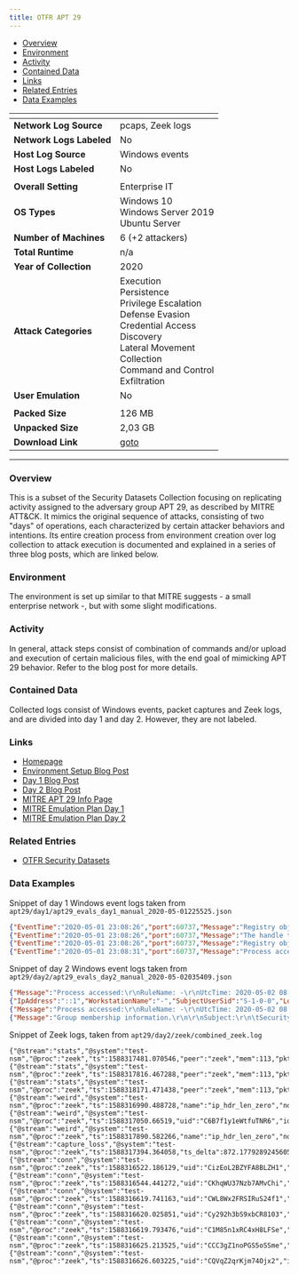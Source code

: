 ```yaml
---
title: OTFR APT 29
---
```


- [Overview](#overview)
- [Environment](#environment)
- [Activity](#activity)
- [Contained Data](#contained-data)
- [Links](#links)
- [Related Entries](#related-entries)
- [Data Examples](#data-examples)

| <!-- -->                 | <!-- -->                                                                                                                                                                                |
|--------------------------|-----------------------------------------------------------------------------------------------------------------------------------------------------------------------------------------|
| **Network Log Source**   | pcaps, Zeek logs                                                                                                                                                              |
| **Network Logs Labeled** | No                                                                                                                                                                                      |
| **Host Log Source**      | Windows events                                                                                                                                                                          |
| **Host Logs Labeled**    | No                                                                                                                                                                                      |
|                          |                                                                                                                                                                                         |
| **Overall Setting**      | Enterprise IT                                                                                                                                                                           |
| **OS Types**             | Windows 10<br/>Windows Server 2019<br/>Ubuntu Server                                                                                                                                    |
| **Number of Machines**   | 6 (+2 attackers)                                                                                                                                                                        |
| **Total Runtime**        | n/a                                                                                                                                                                                     |
| **Year of Collection**   | 2020                                                                                                                                                                                    |
| **Attack Categories**    | Execution<br/>Persistence<br/>Privilege Escalation<br/>Defense Evasion<br/>Credential Access<br/>Discovery<br/>Lateral Movement<br/>Collection<br/>Command and Control<br/>Exfiltration |
| **User Emulation**       | No                                                                                                                                                                                      |
|                          |                                                                                                                                                                                         |
| **Packed Size**          | 126 MB                                                                                                                                                                                  |
| **Unpacked Size**        | 2,03 GB                                                                                                                                                                                 |
| **Download Link**        | [goto](https://github.com/OTRF/Security-Datasets/tree/master/datasets/compound/apt29)                                                                                                   |

***

### Overview

This is a subset of the Security Datasets Collection focusing on replicating activity assigned to the adversary group
APT 29, as described by MITRE ATT&CK.
It mimics the original sequence of attacks, consisting of two "days" of operations, each characterized by certain
attacker behaviors and intentions.
Its entire creation process from environment creation over log collection to attack execution is documented and
explained in a series of three blog posts, which are linked below.

### Environment

The environment is set up similar to that MITRE suggests - a small enterprise network -, but with some slight
modifications.

### Activity

In general, attack steps consist of combination of commands and/or upload and execution of certain malicious files, with
the end goal of mimicking APT 29 behavior.
Refer to the blog post for more details.

### Contained Data

Collected logs consist of Windows events, packet captures and Zeek logs, and are divided into day 1 and day 2.
However, they are not labeled.

### Links

- [Homepage](https://github.com/OTRF/Security-Datasets/tree/master/datasets/compound/apt29)
- [Environment Setup Blog Post](https://medium.com/threat-hunters-forge/mordor-labs-part-1-deploying-att-ck-apt29-evals-environments-via-arm-templates-to-create-1c6c4bc32c9a)
- [Day 1 Blog Post](https://medium.com/threat-hunters-forge/mordor-labs-part-2-executing-att-ck-apt29-evals-emulation-plan-day1-17fae7a81229)
- [Day 2 Blog Post](https://medium.com/threat-hunters-forge/mordor-labs-part-3-executing-att-ck-apt29-evaluations-emulation-plan-day2-417cadc2a337)
- [MITRE APT 29 Info Page](https://attackevals.mitre-engenuity.org/enterprise/apt29/)
- [MITRE Emulation Plan Day 1](https://github.com/mitre-attack/attack-arsenal/tree/master/adversary_emulation/APT29/Emulation_Plan/Day%201)
- [MITRE Emulation Plan Day 2](https://github.com/mitre-attack/attack-arsenal/tree/master/adversary_emulation/APT29/Emulation_Plan/Day%202)

### Related Entries

- [OTFR Security Datasets](../collections/security_datasets.md)

### Data Examples

Snippet of day 1 Windows event logs taken from `apt29/day1/apt29_evals_day1_manual_2020-05-01225525.json`

```json
{"EventTime":"2020-05-01 23:08:26","port":60737,"Message":"Registry object added or deleted:\r\nRuleName: -\r\nEventType: CreateKey\r\nUtcTime: 2020-05-02 03:08:26.457\r\nProcessGuid: {47ab858c-e374-5eac-d803-000000000400}\r\nProcessId: 3852\r\nImage: C:\\windows\\system32\\WindowsPowerShell\\v1.0\\powershell.exe\r\nTargetObject: HKU\\S-1-5-21-1830255721-3727074217-2423397540-1107\\Software\\Microsoft\\SystemCertificates\\Disallowed","SourceModuleName":"eventlog","EventID":12,"tags":["mordorDataset"],"@version":"1","SourceName":"Microsoft-Windows-Sysmon","AccountType":"User","host":"wec.internal.cloudapp.net","Task":12,"ThreadID":4588,"TargetObject":"HKU\\S-1-5-21-1830255721-3727074217-2423397540-1107\\Software\\Microsoft\\SystemCertificates\\Disallowed","EventReceivedTime":"2020-05-01 23:08:32","Domain":"NT AUTHORITY","UtcTime":"2020-05-02 03:08:26.457","Keywords":-9223372036854775808,"RecordNumber":378531,"SourceModuleType":"im_msvistalog","@timestamp":"2020-05-02T03:08:32.631Z","SeverityValue":2,"Version":2,"OpcodeValue":0,"Severity":"INFO","Channel":"Microsoft-Windows-Sysmon/Operational","AccountName":"SYSTEM","ProcessGuid":"{47ab858c-e374-5eac-d803-000000000400}","Image":"C:\\windows\\system32\\WindowsPowerShell\\v1.0\\powershell.exe","EventType":"INFO","UserID":"S-1-5-18","ProcessId":"3852","Hostname":"SCRANTON.dmevals.local","RuleName":"-","ExecutionProcessID":3484,"ProviderGuid":"{5770385F-C22A-43E0-BF4C-06F5698FFBD9}"}
{"EventTime":"2020-05-01 23:08:26","port":60737,"Message":"The handle to an object was closed.\r\n\r\nSubject :\r\n\tSecurity ID:\t\tS-1-5-21-1830255721-3727074217-2423397540-1107\r\n\tAccount Name:\t\tpbeesly\r\n\tAccount Domain:\t\tDMEVALS\r\n\tLogon ID:\t\t0x372E81\r\n\r\nObject:\r\n\tObject Server:\t\tSecurity\r\n\tHandle ID:\t\t0x14fc\r\n\r\nProcess Information:\r\n\tProcess ID:\t\t0xf0c\r\n\tProcess Name:\t\tC:\\Windows\\System32\\WindowsPowerShell\\v1.0\\powershell.exe","Opcode":"Info","EventID":4658,"SourceModuleName":"eventlog","tags":["mordorDataset"],"@version":"1","SourceName":"Microsoft-Windows-Security-Auditing","SubjectLogonId":"0x372e81","host":"wec.internal.cloudapp.net","Task":12801,"ThreadID":6568,"EventReceivedTime":"2020-05-01 23:08:32","ObjectServer":"Security","ProcessName":"C:\\Windows\\System32\\WindowsPowerShell\\v1.0\\powershell.exe","HandleId":"0x14fc","Category":"Registry","Keywords":-9214364837600034816,"RecordNumber":79323,"SourceModuleType":"im_msvistalog","@timestamp":"2020-05-02T03:08:32.631Z","SeverityValue":2,"Version":0,"OpcodeValue":0,"SubjectUserSid":"S-1-5-21-1830255721-3727074217-2423397540-1107","Severity":"INFO","Channel":"Security","SubjectUserName":"pbeesly","SubjectDomainName":"DMEVALS","EventType":"AUDIT_SUCCESS","ProcessId":"0xf0c","Hostname":"SCRANTON.dmevals.local","ExecutionProcessID":4,"ProviderGuid":"{54849625-5478-4994-A5BA-3E3B0328C30D}"}
{"EventTime":"2020-05-01 23:08:26","port":60737,"Message":"Registry object added or deleted:\r\nRuleName: -\r\nEventType: CreateKey\r\nUtcTime: 2020-05-02 03:08:26.457\r\nProcessGuid: {47ab858c-e374-5eac-d803-000000000400}\r\nProcessId: 3852\r\nImage: C:\\windows\\system32\\WindowsPowerShell\\v1.0\\powershell.exe\r\nTargetObject: HKU\\S-1-5-21-1830255721-3727074217-2423397540-1107\\Software\\Microsoft\\SystemCertificates\\Disallowed\\Certificates","SourceModuleName":"eventlog","EventID":12,"tags":["mordorDataset"],"@version":"1","SourceName":"Microsoft-Windows-Sysmon","AccountType":"User","host":"wec.internal.cloudapp.net","Task":12,"ThreadID":4588,"TargetObject":"HKU\\S-1-5-21-1830255721-3727074217-2423397540-1107\\Software\\Microsoft\\SystemCertificates\\Disallowed\\Certificates","EventReceivedTime":"2020-05-01 23:08:32","Domain":"NT AUTHORITY","UtcTime":"2020-05-02 03:08:26.457","Keywords":-9223372036854775808,"RecordNumber":378532,"SourceModuleType":"im_msvistalog","@timestamp":"2020-05-02T03:08:32.632Z","SeverityValue":2,"Version":2,"OpcodeValue":0,"Severity":"INFO","Channel":"Microsoft-Windows-Sysmon/Operational","AccountName":"SYSTEM","ProcessGuid":"{47ab858c-e374-5eac-d803-000000000400}","Image":"C:\\windows\\system32\\WindowsPowerShell\\v1.0\\powershell.exe","EventType":"INFO","UserID":"S-1-5-18","ProcessId":"3852","Hostname":"SCRANTON.dmevals.local","RuleName":"-","ExecutionProcessID":3484,"ProviderGuid":"{5770385F-C22A-43E0-BF4C-06F5698FFBD9}"}
{"EventTime":"2020-05-01 23:08:31","port":60737,"Message":"Process accessed:\r\nRuleName: -\r\nUtcTime: 2020-05-02 03:08:31.159\r\nSourceProcessGUID: {5aa8ec29-cadb-5eac-2d00-000000000400}\r\nSourceProcessId: 1844\r\nSourceThreadId: 3156\r\nSourceImage: C:\\windows\\system32\\svchost.exe\r\nTargetProcessGUID: {5aa8ec29-cae0-5eac-5500-000000000400}\r\nTargetProcessId: 3520\r\nTargetImage: C:\\windows\\system32\\svchost.exe\r\nGrantedAccess: 0x1000\r\nCallTrace: C:\\windows\\SYSTEM32\\ntdll.dll+9c584|C:\\windows\\System32\\KERNELBASE.dll+2732e|c:\\windows\\system32\\fwbase.dll+3b35|c:\\windows\\system32\\fwbase.dll+3a89|c:\\windows\\system32\\mpssvc.dll+b907|c:\\windows\\system32\\mpssvc.dll+b75b|c:\\windows\\system32\\mpssvc.dll+e1c2|C:\\windows\\System32\\RPCRT4.dll+76953|C:\\windows\\System32\\RPCRT4.dll+da036|C:\\windows\\System32\\RPCRT4.dll+37a4c|C:\\windows\\System32\\RPCRT4.dll+548c8|C:\\windows\\System32\\RPCRT4.dll+2c921|C:\\windows\\System32\\RPCRT4.dll+2c1db|C:\\windows\\System32\\RPCRT4.dll+1a86f|C:\\windows\\System32\\RPCRT4.dll+19d1a|C:\\windows\\System32\\RPCRT4.dll+19301|C:\\windows\\System32\\RPCRT4.dll+18d6e|C:\\windows\\System32\\RPCRT4.dll+169a5|C:\\windows\\SYSTEM32\\ntdll.dll+3346d|C:\\windows\\SYSTEM32\\ntdll.dll+341c2|C:\\windows\\System32\\KERNEL32.DLL+17bd4|C:\\windows\\SYSTEM32\\ntdll.dll+6ced1","SourceThreadId":"3156","EventID":10,"TargetProcessId":"3520","SourceModuleName":"eventlog","tags":["mordorDataset"],"@version":"1","SourceImage":"C:\\windows\\system32\\svchost.exe","SourceName":"Microsoft-Windows-Sysmon","AccountType":"User","TargetImage":"C:\\windows\\system32\\svchost.exe","host":"wec.internal.cloudapp.net","Task":10,"ThreadID":4224,"EventReceivedTime":"2020-05-01 23:08:32","CallTrace":"C:\\windows\\SYSTEM32\\ntdll.dll+9c584|C:\\windows\\System32\\KERNELBASE.dll+2732e|c:\\windows\\system32\\fwbase.dll+3b35|c:\\windows\\system32\\fwbase.dll+3a89|c:\\windows\\system32\\mpssvc.dll+b907|c:\\windows\\system32\\mpssvc.dll+b75b|c:\\windows\\system32\\mpssvc.dll+e1c2|C:\\windows\\System32\\RPCRT4.dll+76953|C:\\windows\\System32\\RPCRT4.dll+da036|C:\\windows\\System32\\RPCRT4.dll+37a4c|C:\\windows\\System32\\RPCRT4.dll+548c8|C:\\windows\\System32\\RPCRT4.dll+2c921|C:\\windows\\System32\\RPCRT4.dll+2c1db|C:\\windows\\System32\\RPCRT4.dll+1a86f|C:\\windows\\System32\\RPCRT4.dll+19d1a|C:\\windows\\System32\\RPCRT4.dll+19301|C:\\windows\\System32\\RPCRT4.dll+18d6e|C:\\windows\\System32\\RPCRT4.dll+169a5|C:\\windows\\SYSTEM32\\ntdll.dll+3346d|C:\\windows\\SYSTEM32\\ntdll.dll+341c2|C:\\windows\\System32\\KERNEL32.DLL+17bd4|C:\\windows\\SYSTEM32\\ntdll.dll+6ced1","Domain":"NT AUTHORITY","UtcTime":"2020-05-02 03:08:31.159","Keywords":-9223372036854775808,"RecordNumber":346121,"SourceProcessId":"1844","SourceModuleType":"im_msvistalog","@timestamp":"2020-05-02T03:08:32.632Z","SeverityValue":2,"Version":3,"OpcodeValue":0,"Severity":"INFO","Channel":"Microsoft-Windows-Sysmon/Operational","AccountName":"SYSTEM","GrantedAccess":"0x1000","SourceProcessGUID":"{5aa8ec29-cadb-5eac-2d00-000000000400}","EventType":"INFO","UserID":"S-1-5-18","TargetProcessGUID":"{5aa8ec29-cae0-5eac-5500-000000000400}","ProcessId":"1844","Hostname":"NASHUA.dmevals.local","RuleName":"-","ExecutionProcessID":3428,"ProviderGuid":"{5770385F-C22A-43E0-BF4C-06F5698FFBD9}"}
```

Snippet of day 2 Windows event logs taken from `apt29/day2/apt29_evals_day2_manual_2020-05-02035409.json`

```json
{"Message":"Process accessed:\r\nRuleName: -\r\nUtcTime: 2020-05-02 08:28:17.950\r\nSourceProcessGUID: {8320f18b-2b72-5ead-5e00-000000000500}\r\nSourceProcessId: 836\r\nSourceThreadId: 4208\r\nSourceImage: C:\\windows\\system32\\wbem\\wmiprvse.exe\r\nTargetProcessGUID: {8320f18b-2b6d-5ead-3c00-000000000500}\r\nTargetProcessId: 2576\r\nTargetImage: C:\\windows\\system32\\svchost.exe\r\nGrantedAccess: 0x1400\r\nCallTrace: C:\\windows\\SYSTEM32\\ntdll.dll+9c584|C:\\windows\\System32\\KERNELBASE.dll+2732e|C:\\windows\\system32\\wbem\\cimwin32.dll+11f23d|C:\\windows\\system32\\wbem\\cimwin32.dll+11e86c|C:\\windows\\system32\\wbem\\cimwin32.dll+4882b|C:\\windows\\SYSTEM32\\framedynos.dll+864b|C:\\windows\\system32\\wbem\\wmiprvse.exe+10a32|C:\\windows\\system32\\wbem\\wmiprvse.exe+106bb|C:\\windows\\System32\\RPCRT4.dll+76953|C:\\windows\\System32\\RPCRT4.dll+1364b|C:\\windows\\System32\\combase.dll+a2da2|C:\\windows\\System32\\RPCRT4.dll+59a7b|C:\\windows\\System32\\combase.dll+2f333|C:\\windows\\System32\\combase.dll+2f123|C:\\windows\\System32\\combase.dll+a5936|C:\\windows\\System32\\combase.dll+48a1a|C:\\windows\\System32\\combase.dll+a15ad|C:\\windows\\System32\\combase.dll+5736c|C:\\windows\\System32\\combase.dll+57bd1|C:\\windows\\System32\\combase.dll+59378|C:\\windows\\System32\\RPCRT4.dll+548c8|C:\\windows\\System32\\RPCRT4.dll+2c921|C:\\windows\\System32\\RPCRT4.dll+2c470|C:\\windows\\System32\\RPCRT4.dll+1a6bf","SourceThreadId":"4208","SourceImage":"C:\\windows\\system32\\wbem\\wmiprvse.exe","@version":"1","SourceProcessId":"836","EventType":"INFO","Channel":"Microsoft-Windows-Sysmon/Operational","GrantedAccess":"0x1400","ThreadID":3988,"UserID":"S-1-5-18","RecordNumber":1052807,"SeverityValue":2,"Severity":"INFO","TargetProcessGUID":"{8320f18b-2b6d-5ead-3c00-000000000500}","AccountName":"SYSTEM","tags":["mordorDataset"],"TargetImage":"C:\\windows\\system32\\svchost.exe","host":"wec.internal.cloudapp.net","SourceName":"Microsoft-Windows-Sysmon","UtcTime":"2020-05-02 08:28:17.950","RuleName":"-","SourceModuleName":"eventlog","EventID":10,"EventTime":"2020-05-02 04:28:17","port":64167,"@timestamp":"2020-05-02T08:28:18.690Z","Keywords":-9223372036854775808,"AccountType":"User","Version":3,"Domain":"NT AUTHORITY","CallTrace":"C:\\windows\\SYSTEM32\\ntdll.dll+9c584|C:\\windows\\System32\\KERNELBASE.dll+2732e|C:\\windows\\system32\\wbem\\cimwin32.dll+11f23d|C:\\windows\\system32\\wbem\\cimwin32.dll+11e86c|C:\\windows\\system32\\wbem\\cimwin32.dll+4882b|C:\\windows\\SYSTEM32\\framedynos.dll+864b|C:\\windows\\system32\\wbem\\wmiprvse.exe+10a32|C:\\windows\\system32\\wbem\\wmiprvse.exe+106bb|C:\\windows\\System32\\RPCRT4.dll+76953|C:\\windows\\System32\\RPCRT4.dll+1364b|C:\\windows\\System32\\combase.dll+a2da2|C:\\windows\\System32\\RPCRT4.dll+59a7b|C:\\windows\\System32\\combase.dll+2f333|C:\\windows\\System32\\combase.dll+2f123|C:\\windows\\System32\\combase.dll+a5936|C:\\windows\\System32\\combase.dll+48a1a|C:\\windows\\System32\\combase.dll+a15ad|C:\\windows\\System32\\combase.dll+5736c|C:\\windows\\System32\\combase.dll+57bd1|C:\\windows\\System32\\combase.dll+59378|C:\\windows\\System32\\RPCRT4.dll+548c8|C:\\windows\\System32\\RPCRT4.dll+2c921|C:\\windows\\System32\\RPCRT4.dll+2c470|C:\\windows\\System32\\RPCRT4.dll+1a6bf","EventReceivedTime":"2020-05-02 04:28:18","ProviderGuid":"{5770385F-C22A-43E0-BF4C-06F5698FFBD9}","SourceProcessGUID":"{8320f18b-2b72-5ead-5e00-000000000500}","TargetProcessId":"2576","SourceModuleType":"im_msvistalog","ProcessId":"836","ExecutionProcessID":3172,"Task":10,"Hostname":"UTICA.dmevals.local","OpcodeValue":0}
{"IpAddress":"::1","WorkstationName":"-","SubjectUserSid":"S-1-0-0","LogonGuid":"{2ba297e5-dc7d-4ecc-ae18-902150aef9d9}","ThreadID":3324,"RecordNumber":210355,"tags":["mordorDataset"],"host":"wec.internal.cloudapp.net","SourceName":"Microsoft-Windows-Security-Auditing","LogonProcessName":"Kerberos","IpPort":"63460","RestrictedAdminMode":"-","KeyLength":"0","EventTime":"2020-05-02 04:28:17","port":64167,"@timestamp":"2020-05-02T08:28:18.690Z","Keywords":-9214364837600034816,"TargetLogonId":"0x7e0b50","LogonType":"3","ProviderGuid":"{54849625-5478-4994-A5BA-3E3B0328C30D}","SubjectLogonId":"0x0","ExecutionProcessID":708,"Hostname":"NEWYORK.dmevals.local","Message":"An account was successfully logged on.\r\n\r\nSubject:\r\n\tSecurity ID:\t\tS-1-0-0\r\n\tAccount Name:\t\t-\r\n\tAccount Domain:\t\t-\r\n\tLogon ID:\t\t0x0\r\n\r\nLogon Information:\r\n\tLogon Type:\t\t3\r\n\tRestricted Admin Mode:\t-\r\n\tVirtual Account:\t\tNo\r\n\tElevated Token:\t\tYes\r\n\r\nImpersonation Level:\t\tImpersonation\r\n\r\nNew Logon:\r\n\tSecurity ID:\t\tS-1-5-18\r\n\tAccount Name:\t\tNEWYORK$\r\n\tAccount Domain:\t\tDMEVALS.LOCAL\r\n\tLogon ID:\t\t0x7E0B50\r\n\tLinked Logon ID:\t\t0x0\r\n\tNetwork Account Name:\t-\r\n\tNetwork Account Domain:\t-\r\n\tLogon GUID:\t\t{2ba297e5-dc7d-4ecc-ae18-902150aef9d9}\r\n\r\nProcess Information:\r\n\tProcess ID:\t\t0x0\r\n\tProcess Name:\t\t-\r\n\r\nNetwork Information:\r\n\tWorkstation Name:\t-\r\n\tSource Network Address:\t::1\r\n\tSource Port:\t\t63460\r\n\r\nDetailed Authentication Information:\r\n\tLogon Process:\t\tKerberos\r\n\tAuthentication Package:\tKerberos\r\n\tTransited Services:\t-\r\n\tPackage Name (NTLM only):\t-\r\n\tKey Length:\t\t0\r\n\r\nThis event is generated when a logon session is created. It is generated on the computer that was accessed.\r\n\r\nThe subject fields indicate the account on the local system which requested the logon. This is most commonly a service such as the Server service, or a local process such as Winlogon.exe or Services.exe.\r\n\r\nThe logon type field indicates the kind of logon that occurred. The most common types are 2 (interactive) and 3 (network).\r\n\r\nThe New Logon fields indicate the account for whom the new logon was created, i.e. the account that was logged on.\r\n\r\nThe network fields indicate where a remote logon request originated. Workstation name is not always available and may be left blank in some cases.\r\n\r\nThe impersonation level field indicates the extent to which a process in the logon session can impersonate.\r\n\r\nThe authentication information fields provide detailed information about this specific logon request.\r\n\t- Logon GUID is a unique identifier that can be used to correlate this event with a KDC event.\r\n\t- Transited services indicate which intermediate services have participated in this logon request.\r\n\t- Package name indicates which sub-protocol was used among the NTLM protocols.\r\n\t- Key length indicates the length of the generated session key. This will be 0 if no session key was requested.","ImpersonationLevel":"%%1833","@version":"1","AuthenticationPackageName":"Kerberos","EventType":"AUDIT_SUCCESS","Channel":"Security","ProcessName":"-","TransmittedServices":"-","LmPackageName":"-","SeverityValue":2,"Severity":"INFO","SubjectUserName":"-","SubjectDomainName":"-","SourceModuleName":"eventlog","TargetUserSid":"S-1-5-18","EventID":4624,"Category":"Logon","TargetDomainName":"DMEVALS.LOCAL","ProcessId":"0x0","ElevatedToken":"%%1842","SourceModuleType":"im_msvistalog","EventReceivedTime":"2020-05-02 04:28:18","Version":2,"TargetUserName":"NEWYORK$","TargetOutboundUserName":"-","VirtualAccount":"%%1843","TargetOutboundDomainName":"-","Opcode":"Info","Task":12544,"OpcodeValue":0,"TargetLinkedLogonId":"0x0"}
{"Message":"Process accessed:\r\nRuleName: -\r\nUtcTime: 2020-05-02 08:28:17.950\r\nSourceProcessGUID: {8320f18b-2b72-5ead-5e00-000000000500}\r\nSourceProcessId: 836\r\nSourceThreadId: 4208\r\nSourceImage: C:\\windows\\system32\\wbem\\wmiprvse.exe\r\nTargetProcessGUID: {8320f18b-2b6d-5ead-3e00-000000000500}\r\nTargetProcessId: 2624\r\nTargetImage: C:\\windows\\system32\\svchost.exe\r\nGrantedAccess: 0x1400\r\nCallTrace: C:\\windows\\SYSTEM32\\ntdll.dll+9c584|C:\\windows\\System32\\KERNELBASE.dll+2732e|C:\\windows\\system32\\wbem\\cimwin32.dll+11f23d|C:\\windows\\system32\\wbem\\cimwin32.dll+11e86c|C:\\windows\\system32\\wbem\\cimwin32.dll+4882b|C:\\windows\\SYSTEM32\\framedynos.dll+864b|C:\\windows\\system32\\wbem\\wmiprvse.exe+10a32|C:\\windows\\system32\\wbem\\wmiprvse.exe+106bb|C:\\windows\\System32\\RPCRT4.dll+76953|C:\\windows\\System32\\RPCRT4.dll+1364b|C:\\windows\\System32\\combase.dll+a2da2|C:\\windows\\System32\\RPCRT4.dll+59a7b|C:\\windows\\System32\\combase.dll+2f333|C:\\windows\\System32\\combase.dll+2f123|C:\\windows\\System32\\combase.dll+a5936|C:\\windows\\System32\\combase.dll+48a1a|C:\\windows\\System32\\combase.dll+a15ad|C:\\windows\\System32\\combase.dll+5736c|C:\\windows\\System32\\combase.dll+57bd1|C:\\windows\\System32\\combase.dll+59378|C:\\windows\\System32\\RPCRT4.dll+548c8|C:\\windows\\System32\\RPCRT4.dll+2c921|C:\\windows\\System32\\RPCRT4.dll+2c470|C:\\windows\\System32\\RPCRT4.dll+1a6bf","SourceThreadId":"4208","SourceImage":"C:\\windows\\system32\\wbem\\wmiprvse.exe","@version":"1","SourceProcessId":"836","EventType":"INFO","Channel":"Microsoft-Windows-Sysmon/Operational","GrantedAccess":"0x1400","ThreadID":3988,"UserID":"S-1-5-18","RecordNumber":1052808,"SeverityValue":2,"Severity":"INFO","TargetProcessGUID":"{8320f18b-2b6d-5ead-3e00-000000000500}","AccountName":"SYSTEM","tags":["mordorDataset"],"TargetImage":"C:\\windows\\system32\\svchost.exe","host":"wec.internal.cloudapp.net","SourceName":"Microsoft-Windows-Sysmon","UtcTime":"2020-05-02 08:28:17.950","RuleName":"-","SourceModuleName":"eventlog","EventID":10,"EventTime":"2020-05-02 04:28:17","port":64167,"@timestamp":"2020-05-02T08:28:18.690Z","Keywords":-9223372036854775808,"AccountType":"User","Version":3,"Domain":"NT AUTHORITY","CallTrace":"C:\\windows\\SYSTEM32\\ntdll.dll+9c584|C:\\windows\\System32\\KERNELBASE.dll+2732e|C:\\windows\\system32\\wbem\\cimwin32.dll+11f23d|C:\\windows\\system32\\wbem\\cimwin32.dll+11e86c|C:\\windows\\system32\\wbem\\cimwin32.dll+4882b|C:\\windows\\SYSTEM32\\framedynos.dll+864b|C:\\windows\\system32\\wbem\\wmiprvse.exe+10a32|C:\\windows\\system32\\wbem\\wmiprvse.exe+106bb|C:\\windows\\System32\\RPCRT4.dll+76953|C:\\windows\\System32\\RPCRT4.dll+1364b|C:\\windows\\System32\\combase.dll+a2da2|C:\\windows\\System32\\RPCRT4.dll+59a7b|C:\\windows\\System32\\combase.dll+2f333|C:\\windows\\System32\\combase.dll+2f123|C:\\windows\\System32\\combase.dll+a5936|C:\\windows\\System32\\combase.dll+48a1a|C:\\windows\\System32\\combase.dll+a15ad|C:\\windows\\System32\\combase.dll+5736c|C:\\windows\\System32\\combase.dll+57bd1|C:\\windows\\System32\\combase.dll+59378|C:\\windows\\System32\\RPCRT4.dll+548c8|C:\\windows\\System32\\RPCRT4.dll+2c921|C:\\windows\\System32\\RPCRT4.dll+2c470|C:\\windows\\System32\\RPCRT4.dll+1a6bf","EventReceivedTime":"2020-05-02 04:28:18","ProviderGuid":"{5770385F-C22A-43E0-BF4C-06F5698FFBD9}","SourceProcessGUID":"{8320f18b-2b72-5ead-5e00-000000000500}","TargetProcessId":"2624","SourceModuleType":"im_msvistalog","ProcessId":"836","ExecutionProcessID":3172,"Task":10,"Hostname":"UTICA.dmevals.local","OpcodeValue":0}
{"Message":"Group membership information.\r\n\r\nSubject:\r\n\tSecurity ID:\t\tS-1-0-0\r\n\tAccount Name:\t\t-\r\n\tAccount Domain:\t\t-\r\n\tLogon ID:\t\t0x0\r\n\r\nLogon Type:\t\t\t3\r\n\r\nNew Logon:\r\n\tSecurity ID:\t\tS-1-5-18\r\n\tAccount Name:\t\tNEWYORK$\r\n\tAccount Domain:\t\tDMEVALS.LOCAL\r\n\tLogon ID:\t\t0x7E0B50\r\n\r\nEvent in sequence:\t\t1 of 1\r\n\r\nGroup Membership:\t\t\t\r\n\t\t%{S-1-5-32-544}\r\n\t\t%{S-1-1-0}\r\n\t\t%{S-1-5-32-554}\r\n\t\t%{S-1-5-32-545}\r\n\t\t%{S-1-5-32-555}\r\n\t\t%{S-1-5-32-560}\r\n\t\t%{S-1-5-2}\r\n\t\t%{S-1-5-11}\r\n\t\t%{S-1-5-15}\r\n\t\t%{S-1-5-21-1719095684-3458891352-3955206944-1000}\r\n\t\t%{S-1-5-21-1719095684-3458891352-3955206944-516}\r\n\t\t%{S-1-5-9}\r\n\t\t%{S-1-18-1}\r\n\t\t%{S-1-5-21-1719095684-3458891352-3955206944-572}\r\n\t\t%{S-1-16-16384}\r\n\r\nThe subject fields indicate the account on the local system which requested the logon. This is most commonly a service such as the Server service, or a local process such as Winlogon.exe or Services.exe.\r\n\r\nThe logon type field indicates the kind of logon that occurred. The most common types are 2 (interactive) and 3 (network).\r\n\r\nThe New Logon fields indicate the account for whom the new logon was created, i.e. the account that was logged on.\r\n\r\nThis event is generated when the Audit Group Membership subcategory is configured.  The Logon ID field can be used to correlate this event with the corresponding user logon event as well as to any other security audit events generated during this logon session.","Opcode":"Info","GroupMembership":"\r\n\t\t%{S-1-5-32-544}\r\n\t\t%{S-1-1-0}\r\n\t\t%{S-1-5-32-554}\r\n\t\t%{S-1-5-32-545}\r\n\t\t%{S-1-5-32-555}\r\n\t\t%{S-1-5-32-560}\r\n\t\t%{S-1-5-2}\r\n\t\t%{S-1-5-11}\r\n\t\t%{S-1-5-15}\r\n\t\t%{S-1-5-21-1719095684-3458891352-3955206944-1000}\r\n\t\t%{S-1-5-21-1719095684-3458891352-3955206944-516}\r\n\t\t%{S-1-5-9}\r\n\t\t%{S-1-18-1}\r\n\t\t%{S-1-5-21-1719095684-3458891352-3955206944-572}\r\n\t\t%{S-1-16-16384}","@version":"1","EventIdx":"1","EventCountTotal":"1","SubjectUserSid":"S-1-0-0","EventType":"AUDIT_SUCCESS","Channel":"Security","ThreadID":3324,"RecordNumber":210356,"SeverityValue":2,"Severity":"INFO","SubjectUserName":"-","SubjectDomainName":"-","tags":["mordorDataset"],"host":"wec.internal.cloudapp.net","SourceName":"Microsoft-Windows-Security-Auditing","SourceModuleName":"eventlog","TargetUserSid":"S-1-5-18","EventID":4627,"Category":"Group Membership","EventTime":"2020-05-02 04:28:17","port":64167,"@timestamp":"2020-05-02T08:28:18.691Z","Keywords":-9214364837600034816,"TargetDomainName":"DMEVALS.LOCAL","Version":0,"TargetLogonId":"0x7e0b50","LogonType":"3","EventReceivedTime":"2020-05-02 04:28:18","ProviderGuid":"{54849625-5478-4994-A5BA-3E3B0328C30D}","SubjectLogonId":"0x0","TargetUserName":"NEWYORK$","SourceModuleType":"im_msvistalog","ExecutionProcessID":708,"Task":12554,"Hostname":"NEWYORK.dmevals.local","OpcodeValue":0}
```

Snippet of Zeek logs, taken from `apt29/day2/zeek/combined_zeek.log`

```
{"@stream":"stats","@system":"test-nsm","@proc":"zeek","ts":1588317481.070546,"peer":"zeek","mem":113,"pkts_proc":305,"bytes_recv":82421,"events_proc":508,"events_queued":498,"active_tcp_conns":0,"active_udp_conns":1,"active_icmp_conns":0,"tcp_conns":7,"udp_conns":12,"icmp_conns":0,"timers":339,"active_timers":39,"files":0,"active_files":0,"dns_requests":0,"active_dns_requests":0,"reassem_tcp_size":0,"reassem_file_size":0,"reassem_frag_size":0,"reassem_unknown_size":0}
{"@stream":"stats","@system":"test-nsm","@proc":"zeek","ts":1588317816.467288,"peer":"zeek","mem":113,"pkts_proc":7,"bytes_recv":860,"events_proc":32,"events_queued":37,"active_tcp_conns":0,"active_udp_conns":1,"active_icmp_conns":0,"tcp_conns":0,"udp_conns":3,"icmp_conns":0,"timers":98,"active_timers":37,"files":0,"active_files":0,"dns_requests":0,"active_dns_requests":0,"reassem_tcp_size":0,"reassem_file_size":0,"reassem_frag_size":0,"reassem_unknown_size":0}
{"@stream":"stats","@system":"test-nsm","@proc":"zeek","ts":1588318171.471438,"peer":"zeek","mem":113,"pkts_proc":27,"bytes_recv":7562,"events_proc":67,"events_queued":62,"active_tcp_conns":1,"active_udp_conns":0,"active_icmp_conns":0,"tcp_conns":2,"udp_conns":1,"icmp_conns":0,"timers":106,"active_timers":39,"files":0,"active_files":0,"dns_requests":0,"active_dns_requests":0,"reassem_tcp_size":0,"reassem_file_size":0,"reassem_frag_size":0,"reassem_unknown_size":0}
{"@stream":"weird","@system":"test-nsm","@proc":"zeek","ts":1588316990.488728,"name":"ip_hdr_len_zero","notice":false,"peer":"zeek"}
{"@stream":"weird","@system":"test-nsm","@proc":"zeek","ts":1588317050.66519,"uid":"C6B7f1y1eWtfuTNR6","id_orig_h":"10.0.1.4","id_orig_p":55605,"id_resp_h":"10.0.0.4","id_resp_p":49667,"name":"unknown_dce_rpc_auth_type","addl":"68","notice":false,"peer":"zeek"}
{"@stream":"weird","@system":"test-nsm","@proc":"zeek","ts":1588317890.582266,"name":"ip_hdr_len_zero","notice":false,"peer":"zeek"}
{"@stream":"capture_loss","@system":"test-nsm","@proc":"zeek","ts":1588317394.364058,"ts_delta":872.1779289245605,"peer":"zeek","gaps":29,"acks":1556,"percent_lost":1.8637532133676094}
{"@stream":"conn","@system":"test-nsm","@proc":"zeek","ts":1588316522.186129,"uid":"CizEoL2BZYFA8BLZH1","id_orig_h":"10.0.1.5","id_orig_p":60818,"id_resp_h":"10.0.0.4","id_resp_p":445,"proto":"tcp","service":"krb,smb,gssapi","duration":10.780650854110718,"orig_bytes":4000,"resp_bytes":1681,"conn_state":"RSTO","missed_bytes":0,"history":"ShADdaR","orig_pkts":12,"orig_ip_bytes":1307,"resp_pkts":10,"resp_ip_bytes":2093,"orig_l2_addr":"00:0d:3a:9a:33:1a","resp_l2_addr":"12:34:56:78:9a:bc"}
{"@stream":"conn","@system":"test-nsm","@proc":"zeek","ts":1588316544.441272,"uid":"CKhqWU37Nzb7AMvChi","id_orig_h":"10.0.1.5","id_orig_p":64801,"id_resp_h":"10.0.0.4","id_resp_p":53,"proto":"udp","service":"dns","duration":0.0014269351959228516,"orig_bytes":55,"resp_bytes":71,"conn_state":"SF","missed_bytes":0,"history":"Dd","orig_pkts":1,"orig_ip_bytes":83,"resp_pkts":1,"resp_ip_bytes":99,"orig_l2_addr":"00:0d:3a:9a:33:1a","resp_l2_addr":"12:34:56:78:9a:bc"}
{"@stream":"conn","@system":"test-nsm","@proc":"zeek","ts":1588316619.741163,"uid":"CWL8Wx2FRSIRuS24f1","id_orig_h":"10.0.1.5","id_orig_p":60839,"id_resp_h":"192.168.0.4","id_resp_p":443,"proto":"tcp","service":"ssl","duration":0.15779900550842285,"orig_bytes":358,"resp_bytes":5980,"conn_state":"SF","missed_bytes":0,"history":"ShADadfF","orig_pkts":9,"orig_ip_bytes":730,"resp_pkts":10,"resp_ip_bytes":6392,"orig_l2_addr":"00:0d:3a:9a:33:1a","resp_l2_addr":"12:34:56:78:9a:bc"}
{"@stream":"conn","@system":"test-nsm","@proc":"zeek","ts":1588316620.025851,"uid":"Cy292h3bS9xbCR8103","id_orig_h":"10.0.1.5","id_orig_p":60841,"id_resp_h":"192.168.0.4","id_resp_p":443,"proto":"tcp","service":"ssl","duration":0.08468794822692871,"orig_bytes":743,"resp_bytes":34095,"conn_state":"SF","missed_bytes":0,"history":"ShADadfF","orig_pkts":7,"orig_ip_bytes":1035,"resp_pkts":9,"resp_ip_bytes":34467,"orig_l2_addr":"00:0d:3a:9a:33:1a","resp_l2_addr":"12:34:56:78:9a:bc"}
{"@stream":"conn","@system":"test-nsm","@proc":"zeek","ts":1588316619.793476,"uid":"C1M85n1xRC4xH8LFSe","id_orig_h":"10.0.1.5","id_orig_p":55979,"id_resp_h":"10.0.0.4","id_resp_p":53,"proto":"udp","service":"dns","duration":0.06476283073425293,"orig_bytes":82,"resp_bytes":207,"conn_state":"SF","missed_bytes":0,"history":"Dd","orig_pkts":2,"orig_ip_bytes":138,"resp_pkts":1,"resp_ip_bytes":235,"orig_l2_addr":"00:0d:3a:9a:33:1a","resp_l2_addr":"12:34:56:78:9a:bc"}
{"@stream":"conn","@system":"test-nsm","@proc":"zeek","ts":1588316625.213525,"uid":"CCC3gZ1noPGS5oSSme","id_orig_h":"10.0.1.5","id_orig_p":60842,"id_resp_h":"192.168.0.4","id_resp_p":443,"proto":"tcp","service":"ssl","duration":0.07885193824768066,"orig_bytes":644,"resp_bytes":91162,"conn_state":"SF","missed_bytes":0,"history":"ShADadfF","orig_pkts":11,"orig_ip_bytes":1096,"resp_pkts":14,"resp_ip_bytes":91734,"orig_l2_addr":"00:0d:3a:9a:33:1a","resp_l2_addr":"12:34:56:78:9a:bc"}
{"@stream":"conn","@system":"test-nsm","@proc":"zeek","ts":1588316626.603225,"uid":"CQVqZ2qrKjm74Ojx2","id_orig_h":"10.0.1.5","id_orig_p":60843,"id_resp_h":"192.168.0.4","id_resp_p":443,"proto":"tcp","service":"ssl","duration":0.04291510581970215,"orig_bytes":2570,"resp_bytes":346,"conn_state":"SF","missed_bytes":0,"history":"ShADadfF","orig_pkts":7,"orig_ip_bytes":1005,"resp_pkts":8,"resp_ip_bytes":678,"orig_l2_addr":"00:0d:3a:9a:33:1a","resp_l2_addr":"12:34:56:78:9a:bc"}
```